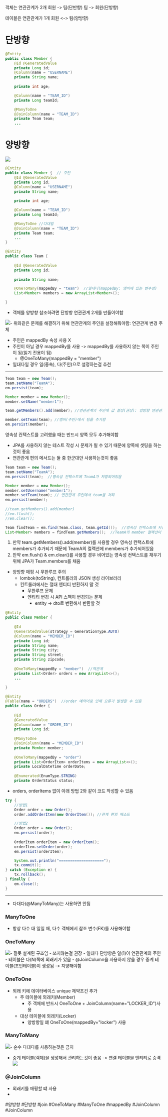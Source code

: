 객체는 연관관계가 2개
회원 -> 팀(단반향)
팀 -> 회원(단방향)

테이블은 연관관계가 1개
회원 <-> 팀(양방향)
# 단방향
```java
@Entity  
public class Member {
	@Id @GeneratedValue
	private Long id;   
	@Column(name = "USERNAME")  
	private String name;  
	
	private int age; 

	@Column(name = "TEAM_ID")
	private Long teamId; 

	@ManyToOne 
	@JoinColumn(name = "TEAM_ID") 
	private Team team;  
	...
```



# 양방향

![](Users/navill/Documents/Obsidian%20Vault/Pasted%20image%2020231213173828.png)
```java
@Entity  
public class Member {  // 주인
	@Id @GeneratedValue
	private Long id;   
	@Column(name = "USERNAME")  
	private String name;  
	
	private int age; 

	@Column(name = "TEAM_ID")
	private Long teamId; 

	@ManyToOne //다대일 
	@JoinColumn(name = "TEAM_ID") 
	private Team team;  
	...
}

@Entity
public class Team { 
	 
	@Id @GeneratedValue  
	private Long id;
	 
	private String name; 

	@OneToMany(mappedBy = "team")  //일대다(mappedBy: 맴버에 있는 변수명)
	List<Member> members = new ArrayList<Member>();

}
```

- 객체를 양방향 참조하려면 단방향 연관관계 2개를 만들어야함
 
![](Users/navill/Documents/Obsidian%20Vault/Pasted%20image%2020231213175903.png)- 위와같은 문제를 해결하기 위해 연관관계의 주인을 설정해줘야함: 연관관계 변경 주체
- 주인은 mappedBy 속성 사용 X
- 주인이 아닐 경우 mappedBy를 사용 -> mappedBy를 사용하지 않는 쪽이 주인이 됨(읽기 전용이 됨)
	- @OneToMany(mappedBy = "member")
- 일대다일 경우 일(종속), 다(주인)으로 설정하는걸 추천

---

```java
Team team = new Team();  
team.setName("TeamA");  
em.persist(team); 

Member member = new Member(); 
member.setName("member1"); 

team.getMembers().add(member); //연관관계의 주인에 값 설정(권장): 양방향 연관관계에서는 둘다 추가해주는것이 개념상 맞음

member.setTeam(team); //멤버(주인)에서 팀을 추가함
em.persist(member);
```

영속성 컨택스트를 고려했을 때는 반드시 양쪽 모두 추가해야함
- JPA를 사용하지 않는 테스트 작성 시 문제가 될 수 있기 때문에 양쪽에 셋팅을 하는것이 좋음
- 연관관계 편의 메서드는 둘 중 한군대만 사용하는것이 좋음
```java
Team team = new Team();
team.setName("TeamA");
em.persist(team);  //영속성 컨택스트에 TeamA가 저장되어있음

Member member = new Member();
member.setUsername("member1");
member.setTeam(team); // 연관관계 주인에서 team을 처리
em.persist(member);  
 
//team.getMembers().add(member)
//em.flush();
//em.clear();

Team findTeam = em.find(Team.class, team.getId());  //영속성 컨택스트에 저장된 TeamA가 불려옴(1차 캐시 - flush & clear안할 경우)
List<Member> members = findTeam.getMembers();  //TeamA의 member 컬랙션이 비어있음
```

1. 만약 team.getMembers().add(member)를 사용할 경우 영속성 컨택스트에 members가 추가되기 때문에 TeamA의 컬랙션에 members가 추가되어있음
2. 만약 em.flush() & em.clear()를 사용할 경우 비어있는 영속성 컨택스트를 채우기 위해 JPA가 Team.members를 채움

- 양방향 매핑 시 무한루프 주의
	- lombok(toString), 컨트롤러의 JSON 생성 라이브러리
	- 컨트롤러에서는 절대 엔티티 반환하지 말 것
		- 무한루프 문제
		- 엔티티 변경 시 API 스펙이 변경되는 문제
			- entity -> dto로 변환해서 반환할 것


```java
@Entity  
public class Member {  
  
    @Id  
    @GeneratedValue(strategy = GenerationType.AUTO)  
    @Column(name = "MEMBER_ID")  
    private Long id;  
    private String name;  
    private String city;  
    private String street;  
    private String zipcode;  
  
    @OneToMany(mappedBy = "member")  //역관계  
    private List<Order> orders = new ArrayList<>();
    ...
    
}

@Entity  
@Table(name = "ORDERS")  //order 예약어로 인해 오류가 발생할 수 있음  
public class Order {  
  
    @Id  
    @GeneratedValue    
    @Column(name = "ORDER_ID")  
    private Long id;  
  
    @ManyToOne  
    @JoinColumn(name = "MEMBER_ID")  
    private Member member;  
  
    @OneToMany(mappedBy = "order")  
    private List<OrderItem> orderItems = new ArrayList<>();  
    private LocalDateTime orderDate;  
  
    @Enumerated(EnumType.STRING)  
    private OrderStatus status;

```

- orders, orderItems 없이 아래 방법 2와 같이 코드 작성할 수 있음
```java
try {  
	//방법1
    Order order = new Order();  
    order.addOrderItem(new OrderItem()); //관계 편의 메소드  

	//방법2
	Order order = new Order();
	em.persist(order);
	
	OrderItem orderItem = new OrderItem();
	orderItem.setOrder(order);
	em.persist(orderItem);

    System.out.println("====================");  
    tx.commit();  
} catch (Exception e) {  
    tx.rollback();  
} finally {  
    em.close();  
}
```


---

- 다대다(@ManyToMany)는 사용하면 안됨

### ManyToOne
- 항상 다수 대 일일 때, 다수 객체에서 참조 변수(FK)를 사용해야함


### OneToMany
![](Users/navill/Documents/Obsidian%20Vault/Pasted%20image%2020231214002423.png)- 잘못 설계된 구조임 - 쓰지않는걸 권장
	- 일대다 단방향은 일(1)이 연관관계의 주인
	- 테이블은 다(N)쪽에 외래키가 있음
	- @JoinColumn을 사용하지 않을 경우 중계 테이블(조인테이블)이 생성됨 -> 지양해야함


### OneToOne
- 외래 키에 데이터베이스 unique 제약조건 추가
	- 주 테이블에 외래키(Member)
		- 주 객체에 반드시 OneToOne + JoinColumn(name="LOCKER_ID")사용
	- 대상 테이블에 외래키(Locker)
		- 양방향일 떄 OneToOne(mappedBy="locker") 사용


### ManyToMany
![](Users/navill/Documents/Obsidian%20Vault/Pasted%20image%2020231214010528.png)- 순수 다대다를 사용하는것은 금지
- 중계 테이블(객체)을 생성해서 관리하는것이 좋음 -> 연결 테이블을 엔티티로 승격
![](Users/navill/Documents/Obsidian%20Vault/Pasted%20image%2020231214011154.png)
### @JoinColumn
- 외래키를 매핑할 떄 사용
- 






#양방향 #단방향 #join #OneToMany #ManyToOne #mappedBy #JoinColumn #JoinColumn 